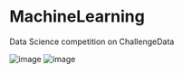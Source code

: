 # MachineLearning
Data Science competition on ChallengeData

![image](https://github.com/user-attachments/assets/dcf5d8da-a2da-4a7b-9f3a-991c4b6492e7)
![image](https://github.com/user-attachments/assets/398ec9d8-49d1-45ca-8058-024ba81fdf2d)
